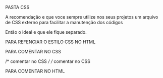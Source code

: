 

PASTA CSS 

A recomendação e que voce sempre utilize nos seus projetos um arquivo de CSS externo para facilitar a manutenção dos códigos 

Então o ideal e que ele fique separado. 



PARA REFENCIAR O ESTILO CSS NO HTML

<link rel="stylesheet" type="text/css" href="">



PARA COMENTAR NO CSS


/* comentar no CSS */
/* comentar no CSS

PARA COMENTAR NO HTML

<!-- titulo da pagina -->

<!-- X -->